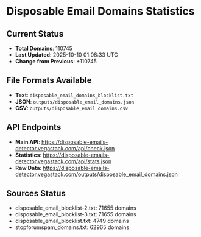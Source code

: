 # Disposable Email Domains Statistics

## Current Status
- **Total Domains**: 110745
- **Last Updated**: 2025-10-10 01:08:33 UTC
- **Change from Previous**: +110745

## File Formats Available
- **Text**: `disposable_email_domains_blocklist.txt`
- **JSON**: `outputs/disposable_email_domains.json`
- **CSV**: `outputs/disposable_email_domains.csv`

## API Endpoints
- **Main API**: https://disposable-emails-detector.vegastack.com/api/check.json
- **Statistics**: https://disposable-emails-detector.vegastack.com/api/stats.json
- **Raw Data**: https://disposable-emails-detector.vegastack.com/outputs/disposable_email_domains.json

## Sources Status
- disposable_email_blocklist-2.txt: 71655 domains
- disposable_email_blocklist-3.txt: 71655 domains
- disposable_email_blocklist.txt: 4749 domains
- stopforumspam_domains.txt: 62965 domains

